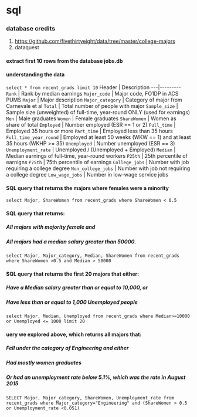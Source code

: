 # sql
### database credits
1. https://github.com/fivethirtyeight/data/tree/master/college-majors
2. dataquest

#### extract first 10 rows from the database jobs.db

#### understanding the data

`select * from recent_grads limit 10`
Header | Description
---|---------
`Rank` | Rank by median earnings
`Major_code` | Major code, FO1DP in ACS PUMS
`Major` | Major description
`Major_category` | Category of major from Carnevale et al
`Total` | Total number of people with major
`Sample_size` | Sample size (unweighted) of full-time, year-round ONLY (used for earnings)
`Men` | Male graduates
`Women` | Female graduates
`ShareWomen` | Women as share of total
`Employed` | Number employed (ESR == 1 or 2)
`Full_time` | Employed 35 hours or more
`Part_time` | Employed less than 35 hours
`Full_time_year_round` | Employed at least 50 weeks (WKW == 1) and at least 35 hours (WKHP >= 35)
`Unemployed` | Number unemployed (ESR == 3)
`Unemployment_rate` | Unemployed / (Unemployed + Employed)
`Median` | Median earnings of full-time, year-round workers
`P25th` | 25th percentile of earnigns
`P75th` | 75th percentile of earnings
`College_jobs` | Number with job requiring a college degree
`Non_college_jobs` | Number with job not requiring a college degree
`Low_wage_jobs` | Number in low-wage service jobs


#### SQL query that returns the majors where females were a minority

`select Major, ShareWomen from recent_grads
 where ShareWomen < 0.5`

#### SQL query that returns:
##### All majors with majority female and
##### All majors had a median salary greater than 50000.

`select Major, Major_category, Median, ShareWomen from recent_grads
where ShareWomen >0.5 and Median > 50000`


#### SQL query that returns the first 20 majors that either:
##### Have a Median salary greater than or equal to 10,000, or
##### Have less than or equal to 1,000 Unemployed people
`select Major, Median, Unemployed from recent_grads
where Median>=10000 or Unemployed <= 1000
limit 20`

#### uery we explored above, which returns all majors that:
##### Fell under the category of Engineering and either
##### Had mostly women graduates
##### Or had an unemployment rate below 5.1%, which was the rate in August 2015

`SELECT Major, Major_category, ShareWomen, Unemployment_rate
from recent_grads
where Major_category="Engineering" and (ShareWomen > 0.5 or Unemployment_rate <0.051)`
